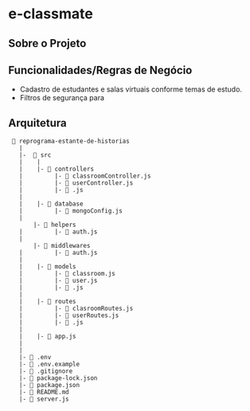 # e-classmate


## Sobre o Projeto

## Funcionalidades/Regras de Negócio
- Cadastro de estudantes e salas virtuais conforme temas de estudo.
- Filtros de segurança para 

## Arquitetura
```
 📁 reprograma-estante-de-historias
   |
   |-  📁 src
   |    |
   |    |- 📁 controllers
   |         |- 📑 classroomController.js
   |         |- 📑 userController.js
   |         |- 📑 .js 
   |
   |    |- 📁 database
   |         |- 📑 mongoConfig.js
   |
       |- 📁 helpers
   |         |- 📑 auth.js
   |
       |- 📁 middlewares
   |         |- 📑 auth.js
   |
   |    |- 📁 models
   |         |- 📑 classroom.js
   |         |- 📑 user.js
   |         |- 📑 .js
   |
   |    |- 📁 routes
   |         |- 📑 clasroomRoutes.js 
   |         |- 📑 userRoutes.js
   |         |- 📑 .js
   |
   |    |- 📑 app.js
   |
   |
   |- 📑 .env
   |- 📑 .env.example
   |- 📑 .gitignore
   |- 📑 package-lock.json
   |- 📑 package.json
   |- 📑 README.md
   |- 📑 server.js
   ```

